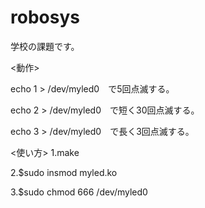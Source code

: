 # robosys
学校の課題です。

<動作>

echo 1 > /dev/myled0　で5回点滅する。

echo 2 > /dev/myled0　で短く30回点滅する。

echo 3 > /dev/myled0　で長く3回点滅する。


<使い方>
1.make

2.$sudo insmod myled.ko

3.$sudo chmod 666 /dev/myled0
